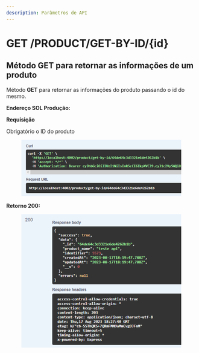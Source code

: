 ```yaml
---
description: Parâmetros de API
---
```


# GET /PRODUCT/GET-BY-ID/{id}

## Método GET para retornar as informações de um produto

Método **GET** para retornar as informações do produto passando o id do mesmo.

**Endereço SOL Produção:**&#x20;

**Requisição**

Obrigatório o ID do produto

<figure><img src="../../.gitbook/assets/Screenshot_3 (4).png" alt=""><figcaption></figcaption></figure>

**Retorno 200:**

<figure><img src="../../.gitbook/assets/Screenshot_4 (4).png" alt=""><figcaption></figcaption></figure>


